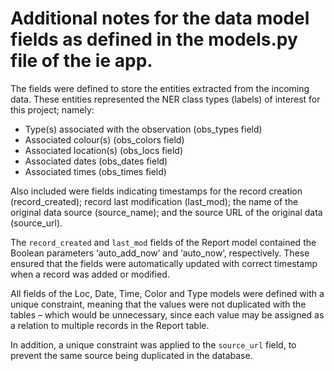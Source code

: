 # Additional notes for the data model fields as defined in the models.py file of the ie app.  

The fields were defined to store the entities extracted from the incoming data. These entities represented the NER class types (labels) of interest for this project; namely:

- Type(s) associated with the observation (obs_types field)
- Associated colour(s) (obs_colors field)
- Associated location(s) (obs_locs field)
- Associated dates (obs_dates field)
- Associated times (obs_times field)  

Also included were fields indicating timestamps for the record creation (record_created); record last modification (last_mod); the name of the original data source (source_name); and the source URL of the original data (source_url).  

The `record_created` and `last_mod` fields of the Report model contained the Boolean parameters ‘auto_add_now’ and ‘auto_now’, respectively. These ensured that the fields were automatically updated with correct timestamp when a record was added or modified.  

All fields of the Loc, Date, Time, Color and Type models were defined with a unique constraint, meaning that the values were not duplicated with the tables – which would be unnecessary, since each value may be assigned as a relation to multiple records in the Report table.  

In addition, a unique constraint was applied to the `source_url` field, to prevent the same source being duplicated in the database.
